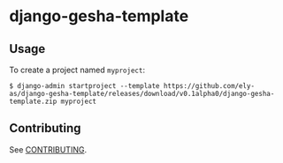 # django-gesha-template

## Usage

To create a project named `myproject`:
```console
$ django-admin startproject --template https://github.com/ely-as/django-gesha-template/releases/download/v0.1alpha0/django-gesha-template.zip myproject
```

## Contributing

See [CONTRIBUTING](CONTRIBUTING.md).
